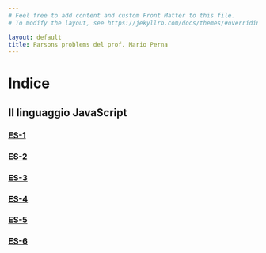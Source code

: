```yaml
---
# Feel free to add content and custom Front Matter to this file.
# To modify the layout, see https://jekyllrb.com/docs/themes/#overriding-theme-defaults

layout: default
title: Parsons problems del prof. Mario Perna
---
```


# Indice

## Il linguaggio JavaScript
### [ES-1](./parsons/javascript/modulo1/es1.md)
### [ES-2](./parsons/javascript/modulo1/es2.md)
### [ES-3](./parsons/javascript/modulo1/es3.md)
### [ES-4](./parsons/javascript/modulo1/es4.md)
### [ES-5](./parsons/javascript/modulo1/es5.md)
### [ES-6](./parsons/javascript/modulo1/es6.md)

